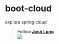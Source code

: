 # boot-cloud
explore spring cloud 
>__Follow [Josh Long](http://joshlong.com/about.html)__  
>![](http://nextbuild.nl/wordpress/wp-content/uploads/2017/04/josh_long.jpg)
